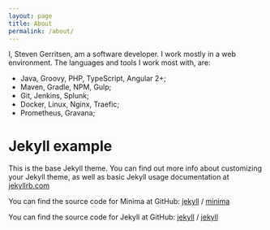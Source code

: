 ```yaml
---
layout: page
title: About
permalink: /about/
---
```


I, Steven Gerritsen, am a software developer.
I work mostly in a web environment. 
The languages and tools I work most with, are:

* Java, Groovy, PHP, TypeScript, Angular 2+;
* Maven, Gradle, NPM, Gulp;
* Git, Jenkins, Splunk;
* Docker, Linux, Nginx, Traefic;
* Prometheus, Gravana;


# Jekyll example

This is the base Jekyll theme. You can find out more info about customizing your Jekyll theme, as well as basic Jekyll usage documentation at [jekyllrb.com](https://jekyllrb.com/)

You can find the source code for Minima at GitHub:
[jekyll][jekyll-organization] /
[minima](https://github.com/jekyll/minima)

You can find the source code for Jekyll at GitHub:
[jekyll][jekyll-organization] /
[jekyll](https://github.com/jekyll/jekyll)


[jekyll-organization]: https://github.com/jekyll
